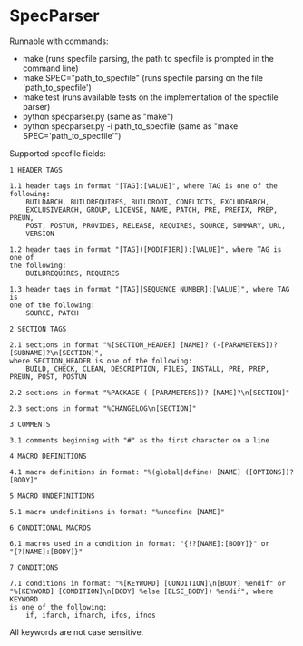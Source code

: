# SpecParser


Runnable with commands:

- make (runs specfile parsing, the path to specfile is prompted in the command line)
- make SPEC="path_to_specfile" (runs specfile parsing on the file 'path_to_specfile')
- make test (runs available tests on the implementation of the specfile parser)
- python specparser.py (same as "make")
- python specparser.py -i path_to_specfile (same as "make SPEC='path_to_specfile'")


Supported specfile fields:

    1 HEADER TAGS

    1.1 header tags in format "[TAG]:[VALUE]", where TAG is one of the 
    following:
        BUILDARCH, BUILDREQUIRES, BUILDROOT, CONFLICTS, EXCLUDEARCH, 
        EXCLUSIVEARCH, GROUP, LICENSE, NAME, PATCH, PRE, PREFIX, PREP, PREUN,
        POST, POSTUN, PROVIDES, RELEASE, REQUIRES, SOURCE, SUMMARY, URL,
        VERSION

    1.2 header tags in format "[TAG]([MODIFIER]):[VALUE]", where TAG is one of
    the following:
        BUILDREQUIRES, REQUIRES  

    1.3 header tags in format "[TAG][SEQUENCE_NUMBER]:[VALUE]", where TAG is 
    one of the following:
        SOURCE, PATCH

    2 SECTION TAGS

    2.1 sections in format "%[SECTION_HEADER] [NAME]? (-[PARAMETERS])? [SUBNAME]?\n[SECTION]",
    where SECTION_HEADER is one of the following: 
        BUILD, CHECK, CLEAN, DESCRIPTION, FILES, INSTALL, PRE, PREP, PREUN, POST, POSTUN

    2.2 sections in format "%PACKAGE (-[PARAMETERS])? [NAME]?\n[SECTION]"
        
    2.3 sections in format "%CHANGELOG\n[SECTION]"

    3 COMMENTS

    3.1 comments beginning with "#" as the first character on a line

    4 MACRO DEFINITIONS

    4.1 macro definitions in format: "%(global|define) [NAME] ([OPTIONS])? [BODY]"

    5 MACRO UNDEFINITIONS

    5.1 macro undefinitions in format: "%undefine [NAME]"

    6 CONDITIONAL MACROS
    
    6.1 macros used in a condition in format: "{!?[NAME]:[BODY]}" or
    "{?[NAME]:[BODY]}"

    7 CONDITIONS

    7.1 conditions in format: "%[KEYWORD] [CONDITION]\n[BODY] %endif" or 
    "%[KEYWORD] [CONDITION]\n[BODY] %else [ELSE_BODY]) %endif", where KEYWORD
    is one of the following:
        if, ifarch, ifnarch, ifos, ifnos

All keywords are not case sensitive.
